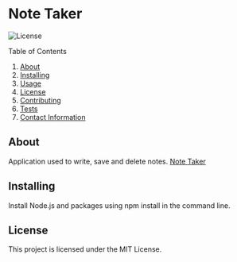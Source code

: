 # Note Taker

  ![License](https://img.shields.io/badge/License-MIT-yellow.svg)

  Table of Contents
  1. [About](#about)
  2. [Installing](#installing)
  3. [Usage](#usage)
  4. [License](#license)
  5. [Contributing](#contributing)
  6. [Tests](#Tests)
  7. [Contact Information](#Questions)

  ## About
  Application used to write, save and delete notes. 
  [Note Taker](https://frozen-ocean-11510.herokuapp.com/)

  ## Installing
  Install Node.js and packages using npm install in the command line.
  
  ## License 
  This project is licensed under the MIT License.
  
